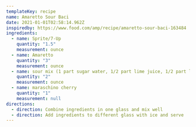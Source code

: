 ```yaml
---
templateKey: recipe
name: Amaretto Sour Baci
date: 2021-01-01T02:58:14.962Z
inspiredby: https://www.food.com/amp/recipe/amaretto-sour-baci-163484
ingredients:
  - name: Sprite/7-Up
    quantity: "1.5"
    measurement: ounce
  - name: Amaretto
    quantity: "3"
    measurement: ounce
  - name: sour mix (1 part sugar water, 1/2 part lime juice, 1/2 part lemon juice)
    quantity: "2"
    measurement: ounce
  - name: maraschino cherry
    quantity: "1"
    measurement: null
directions:
  - direction: Combine ingredients in one glass and mix well
  - direction: Add ingredients to different glass with ice and serve
---
```


